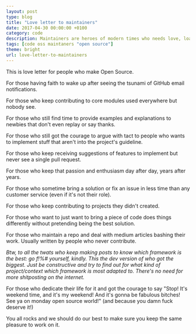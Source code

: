 ```yaml
---
layout: post
type: blog
title: "Love letter to maintainers"
date: 2017-04-30 00:00:00 +0100
category: code
description: Maintainers are heroes of modern times who needs love, loads of love.
tags: [code oss maintaners "open source"]
theme: bright
url: love-letter-to-maintainers
---
```

This is love letter for people who make Open Source.

For those having faith to wake up after seeing the tsunami of GitHub email notifications.

For those who keep contributing to core modules used everywhere but nobody see.

For those who still find time to provide examples and explanations to newbies that don't even replay or say thanks.

For those who still got the courage to argue with tact to people who wants to implement stuff that aren't into the project's guideline.

For those who keep receiving suggestions of features to implement but never see a single pull request.

For those who keep that passion and enthusiasm day after day, years after years.

For those who sometime bring a solution or fix an issue in less time than any customer service (even if it's not their role).

For those who keep contributing to projects they didn't created.

For those who want to just want to bring a piece of code does things differently without pretending being the best solution.

For those who maintain a repo and deal with medium articles bashing their work. Usually written by people who never contribute.

*Btw, to all the twats who keep making posts to know which framework is the best: go f!%# yourself, kindly. This the dev version of who got the biggest. Just be constructive and try to find out for what kind of project/context which framework is most adapted to. There's no need for more shitposting on the internet.*

For those who dedicate their life for it and got the courage to say "Stop! It's weekend time, and it's my weekend! And it's gonna be fabulous bitches! See ya on monday open source world!" (and because you damn fuck deserve it!)

You all rocks and we should do our best to make sure you keep the same pleasure to work on it.